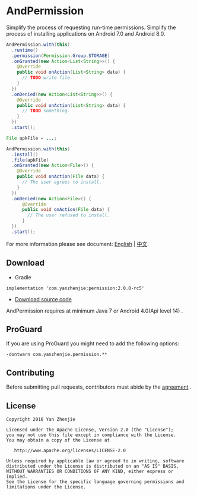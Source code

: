 ﻿# AndPermission
Simplify the process of requesting run-time permissions. Simplify the process of installing applications on Android 7.0 and Android 8.0.

```java
AndPermission.with(this)
  .runtime()
  .permission(Permission.Group.STORAGE)
  .onGranted(new Action<List<String>>() {
    @Override
    public void onAction(List<String> data) {
      // TODO write file.
    }
  })
  .onDenied(new Action<List<String>>() {
    @Override
    public void onAction(List<String> data) {
      // TODO something.
    }
  })
  .start();
```

```java
File apkFile = ...;

AndPermission.with(this)
  .install()
  .file(apkFile)
  .onGranted(new Action<File>() {
    @Override
    public void onAction(File data) {
      // The user agrees to install.
    }
  })
  .onDenied(new Action<File>() {
      @Override
      public void onAction(File data) {
        // The user refused to install.
      }
  })
  .start();
```

For more information please see document: [English](http://yanzhenjie.github.io/AndPermission) | [中文](http://yanzhenjie.github.io/AndPermission/cn).

## Download

* Gradle
```
implementation 'com.yanzhenjie:permission:2.0.0-rc5'
```

* [Download source code](https://github.com/yanzhenjie/AndPermission/releases/latest)

AndPermission requires at minimum Java 7 or Android 4.0(Api level 14) .

## ProGuard
If you are using ProGuard you might need to add the following options:
```
-dontwarn com.yanzhenjie.permission.**
```

## Contributing
Before submitting pull requests, contributors must abide by the [agreement](CONTRIBUTING.md) .

## License
```text
Copyright 2016 Yan Zhenjie

Licensed under the Apache License, Version 2.0 (the "License");
you may not use this file except in compliance with the License.
You may obtain a copy of the License at

   http://www.apache.org/licenses/LICENSE-2.0

Unless required by applicable law or agreed to in writing, software
distributed under the License is distributed on an "AS IS" BASIS,
WITHOUT WARRANTIES OR CONDITIONS OF ANY KIND, either express or implied.
See the License for the specific language governing permissions and
limitations under the License.
```